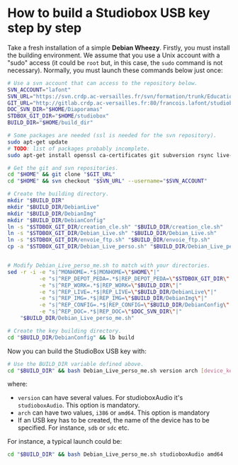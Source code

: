 How to build a Studiobox USB key step by step
=============================================

Take a fresh installation of a simple **Debian Wheezy**.
Firstly, you must install the building environment. We
assume that you use a Unix account with a "sudo" access (it
could be `root` but, in this case, the `sudo` command is not
necessary). Normally, you must launch these commands below
just once:

```sh
# Use a svn account that can access to the repository below.
SVN_ACCOUNT="lafont"
SVN_URL="https://svn.crdp.ac-versailles.fr/svn/formation/trunk/Education_aux_media/WebRadio/Documentation/Diaporamas"
GIT_URL="http://gitlab.crdp.ac-versailles.fr:80/francois.lafont/studiobox.git"
DOC_SVN_DIR="$HOME/Diaporamas"
STDBOX_GIT_DIR="$HOME/studiobox"
BUILD_DIR="$HOME/build_dir"

# Some packages are needed (ssl is needed for the svn repository).
sudo apt-get update
# TODO: list of packages probably incomplete.
sudo apt-get install openssl ca-certificates git subversion rsync live-build

# Get the git and svn repositories.
cd "$HOME" && git clone "$GIT_URL"
cd "$HOME" && svn checkout "$SVN_URL" --username="$SVN_ACCOUNT"

# Create the building directory.
mkdir "$BUILD_DIR"
mkdir "$BUILD_DIR/DebianLive"
mkdir "$BUILD_DIR/DebianImg"
mkdir "$BUILD_DIR/DebianConfig"
ln -s "$STDBOX_GIT_DIR/creation_cle.sh" "$BUILD_DIR/creation_cle.sh"
ln -s "$STDBOX_GIT_DIR/Debian_Live.sh" "$BUILD_DIR/Debian_Live.sh"
ln -s "$STDBOX_GIT_DIR/envoie_ftp.sh" "$BUILD_DIR/envoie_ftp.sh"
cp -a "$STDBOX_GIT_DIR/Debian_Live_perso.sh" "$BUILD_DIR/Debian_Live_perso_me.sh"


# Modify Debian_Live_perso_me.sh to match with your directories.
sed -r -i -e "s|^MONHOME=.*$|MONHOME=\"$HOME\"|"                         \
          -e "s|^REP_DEPOT_PEDA=.*$|REP_DEPOT_PEDA=\"$STDBOX_GIT_DIR\"|" \
          -e "s|^REP_WORK=.*$|REP_WORK=\"$BUILD_DIR\"|"                  \
          -e "s|^REP_LIVE=.*$|REP_LIVE=\"$BUILD_DIR/DebianLive\"|"       \
          -e "s|^REP_IMG=.*$|REP_IMG=\"$BUILD_DIR/DebianImg\"|"          \
          -e "s|^REP_CONFIG=.*$|REP_CONFIG=\"$BUILD_DIR/DebianConfig\"|" \
          -e "s|^REP_DOC=.*$|REP_DOC=\"$DOC_SVN_DIR\"|"                  \
    "$BUILD_DIR/Debian_Live_perso_me.sh"

# Create the key building directory.
cd "$BUILD_DIR/DebianConfig" && lb build
```

Now you can build the StudioBox USB key with:

```sh
# Use the BUILD_DIR variable defined above.
cd "$BUILD_DIR" && bash Debian_Live_perso_me.sh version arch [device_key]
```

where:
* `version` can have several values. For studioboxAudio it's `studioboxAudio`.
This option is mandatory.
* `arch` can have two values, `i386` or `amd64`. This option is mandatory
* If an USB key has to be created, the name of the device has to be specified.
For instance, `sdb` or `sdc` etc.

For instance, a typical launch could be:

```sh
cd "$BUILD_DIR" && bash Debian_Live_perso_me.sh studioboxAudio amd64
```
